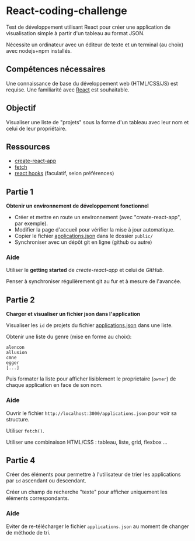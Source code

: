 # React-coding-challenge

Test de développement utilisant React pour créer une application de visualisation simple à partir d'un tableau au format JSON.

Nécessite un ordinateur avec un éditeur de texte et un terminal (au choix) avec nodejs+npm installés.

## Compétences nécessaires

Une connaissance de base du développement web (HTML/CSS/JS) est requise. Une familiarité avec [React](https://reactjs.org) est souhaitable.

## Objectif

Visualiser une liste de "projets" sous la forme d'un tableau avec leur nom et celui de leur propriétaire.

## Ressources

- [create-react-app](https://create-react-app.dev/docs/getting-started)
- [fetch](https://developer.mozilla.org/fr/docs/Web/API/Fetch_API/Using_Fetch)
- [react hooks](https://fr.reactjs.org/docs/hooks-intro.html) (faculatif, selon préférences)


## Partie 1

**Obtenir un environnement de développement fonctionnel**

- Créer et mettre en route un environnement (avec "create-react-app", par exemple).
- Modifier la page d'accueil pour vérifier la mise à jour automatique.
- Copier le fichier [applications.json](https://raw.githubusercontent.com/Holusion/react-coding-challenge/main/public/applications.json) dans le dossier `public/`
- Synchroniser avec un dépôt git en ligne (github ou autre)

### Aide

Utiliser le **getting started** de *create-react-app* et celui de *GitHub*.

Penser à synchroniser régulièrement git au fur et à mesure de l'avancée.

## Partie 2

**Charger et visualiser un fichier json dans l'application**

Visualiser les `id` de projets du fichier [applications.json](https://raw.githubusercontent.com/Holusion/react-coding-challenge/main/public/applications.json) dans une liste.

Obtenir une liste du genre (mise en forme au choix): 
```
alencon
allusion
cmne
egger
[...]
```

Puis formater la liste pour afficher lisiblement le proprietaire (`owner`) de chaque application en face de son nom.


### Aide

Ouvrir le fichier `http://localhost:3000/applications.json` pour voir sa structure. 

Utiliser `fetch()`.

Utiliser une combinaison HTML/CSS : tableau, liste, grid, flexbox ...


## Partie 4

Créer des éléments pour permettre à l'utilisateur de trier les applications par `id` ascendant ou descendant.

Créer un champ de recherche "texte" pour afficher uniquement les éléments correspondants.

### Aide

Eviter de re-télécharger le fichier `applications.json` au moment de changer de méthode de tri.



